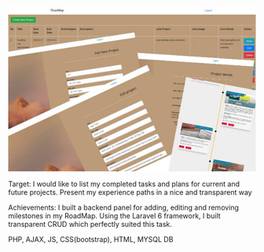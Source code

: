 <img src="https://github.com/mariolawolska/roadmap/blob/Master/public/roadmap.jpg">


Target: I would like to list my completed tasks and plans for current and future projects. Present my experience paths in a nice and transparent way

Achievements: I built a backend panel for adding, editing and removing milestones in my RoadMap. Using the Laravel 6 framework, I built transparent CRUD which perfectly suited this task.

PHP, AJAX, JS, CSS(bootstrap), HTML, MYSQL DB
